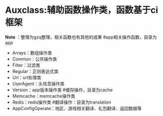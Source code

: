 Auxclass:辅助函数操作类，函数基于ci框架
================
**Note** ：整理为gzq整理，相关函数也有其他的成果
#app相关操作函数，目录为app
 - Arrays：数组操作类
 - Common：公共操作类
 - Filter：过滤类
 - Regular：正则表达式类
 - Url：url处理类
 - UserAgent：头信息操作类
 - Version：app版本操作类
#缓存操作，目录为cache
 - Memcache：memcache操作类
 - Redis：redis操作类
#翻译操作：目录为translation
 - AppConfigOperate：地区、游戏相关翻译、礼包翻译、返回数据等
